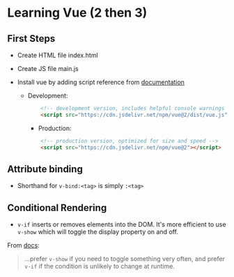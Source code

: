 # Learning Vue (2 then 3)

## First Steps

- Create HTML file index.html
- Create JS file main.js
- Install vue by adding script reference from [documentation][1]

  - Development:

    ```html
        <!-- development version, includes helpful console warnings -->
        <script src="https://cdn.jsdelivr.net/npm/vue@2/dist/vue.js"></script>
    ```

    - Production:

    ```html
        <!-- production version, optimized for size and speed -->
        <script src="https://cdn.jsdelivr.net/npm/vue@2"></script>
    ```

## Attribute binding

- Shorthand for `v-bind:<tag>` is simply `:<tag>`

## Conditional Rendering

- `v-if` inserts or removes elements into the DOM. It's more efficient to use `v-show` which will toggle the display property on and off.

From [docs][2]:

>...prefer `v-show` if you need to toggle something very often, and prefer `v-if` if the condition is unlikely to change at runtime.



[1]:https://vuejs.org/v2/guide/
[2]: https://vuejs.org/v2/guide/conditional.html